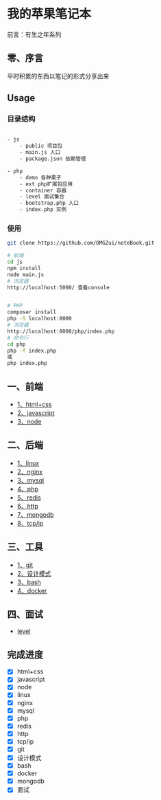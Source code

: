 # 我的苹果笔记本

前言：有生之年系列

## 零、序言

平时积累的东西以笔记的形式分享出来

## Usage

### 目录结构

```sh

- js
    - public 项目包
    - main.js 入口
    - package.json 依赖管理

- php
    - demo 各种栗子
    - ext php扩展包应用
    - container 容器
    - level 面试集合
    - bootstrap.php 入口
    - index.php 实例

```

### 使用

```sh
git clone https://github.com/OMGZui/noteBook.git

# 前端
cd js
npm install
node main.js
# 浏览器
http://localhost:5000/ 查看console


# PHP
composer install
php -S localhost:8000
# 浏览器
http://localhost:8000/php/index.php
# 命令行
cd php
php -f index.php
或
php index.php

```

## 一、前端

- [1、html+css](html+css.md)
- [2、javascript](javascript.md)
- [3、node](node.md)

## 二、后端

- [1、linux](linux.md)
- [2、nginx](nginx.md)
- [3、mysql](mysql.md)
- [4、php](php.md)
- [5、redis](redis.md)
- [6、http](http.md)
- [7、mongodb](mongodb.md)
- [8、tcp/ip](tcp-ip.md)

## 三、工具

- [1、git](git.md)
- [2、设计模式](https://github.com/OMGZui/Design)
- [3、bash](https://github.com/OMGZui/bash-step-to-step)
- [4、docker](docker.md)

## 四、面试

- [level](level.md)

## 完成进度

- [x] html+css
- [x] javascript
- [x] node
- [x] linux
- [x] nginx
- [x] mysql
- [x] php
- [x] redis
- [x] http
- [x] tcp/ip
- [x] git
- [x] 设计模式
- [x] bash
- [x] docker
- [x] mongodb
- [x] 面试

